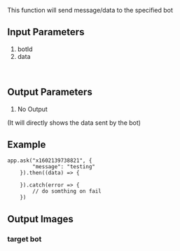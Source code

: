 This function will send message/data to the specified bot
​

## Input Parameters

1. botId
2. data

​

## Output Parameters

1. No Output

(It will directly shows the data sent by the bot)

## Example

``` 
app.ask("x1602139738821", {
        "message": "testing"
    }).then((data) => {
        
    }).catch(error => {
        // do somthing on fail
    })
```

## Output Images


### target bot
